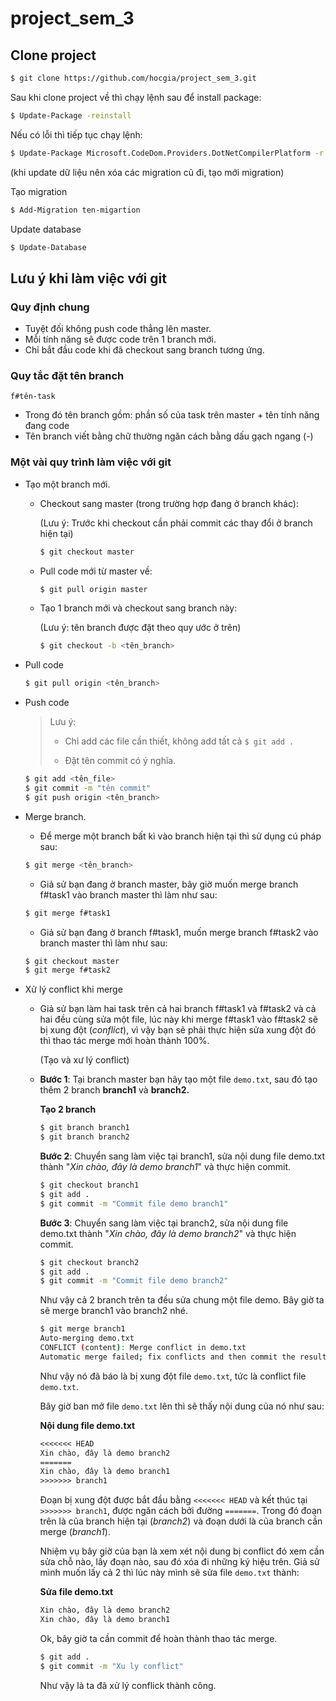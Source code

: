 # project_sem_3



## Clone project

```bash
$ git clone https://github.com/hocgia/project_sem_3.git
```

Sau khi clone project về thì chạy lệnh sau để install package:

```bash
$ Update-Package -reinstall
```

Nếu có lỗi thì tiếp tục chạy lệnh:

```bash
$ Update-Package Microsoft.CodeDom.Providers.DotNetCompilerPlatform -r
```

(khi update dữ liệu nên xóa các migration cũ đi, tạo mới migration)

Tạo migration

```bash
$ Add-Migration ten-migartion
```

Update database

```bash
$ Update-Database
```



## Lưu ý khi làm việc với git

### Quy định chung

- Tuyệt đối không push code thẳng lên master.
- Mỗi tính năng sẽ được code trên 1 branch mới.
- Chỉ bắt đầu code khi đã checkout sang branch tương ứng.

### Quy tắc đặt tên branch

```
f#tên-task
```

- Trong đó tên branch gồm: phần số của task trên master + tên tính năng đang code
- Tên branch viết bằng chữ thường ngăn cách bằng dấu gạch ngang (-)

### Một vài quy trình làm việc với git

- Tạo một branch mới.

  - Checkout sang master (trong trường hợp đang ở branch khác):

    (Lưu ý: Trước khi checkout cần phải commit các thay đổi ở branch hiện tại)

    ```bash
    $ git checkout master
    ```

  - Pull code mới từ master về:

    ```bash
    $ git pull origin master
    ```

  - Tạo 1 branch mới và checkout sang branch này:

    (Lưu ý: tên branch được đặt theo quy ước ở trên)

    ```bash
    $ git checkout -b <tên_branch>
    ```

- Pull code

  ```bash
  $ git pull origin <tên_branch>
  ```

- Push code

  > Lưu ý: 
  >
  > - Chỉ add các file cần thiết, không add tất cả ``$ git add .``
  >
  > - Đặt tên commit có ý nghĩa.

  ```bash
  $ git add <tên_file>
  $ git commit -m "tên commit"
  $ git push origin <tên_branch>
  ```

- Merge branch.

  - Để merge một branch bất kì vào branch hiện tại thì sử dụng cú pháp sau:

  ```bash
  $ git merge <tên_branch>
  ```

  - Giả sử bạn đang ở branch master, bây giờ muốn merge branch f#task1 vào branch master thì làm như sau:

  ```bash
  $ git merge f#task1
  ```

  - Giả sử bạn đang ở branch f#task1, muốn merge branch f#task2 vào branch master thì làm như sau:

  ```bash
  $ git checkout master
  $ git merge f#task2
  ```

- Xử lý conflict khi merge

  - Giả sử bạn làm hai task trên cả hai branch f#task1 và f#task2 và cả hai đều cùng sửa một file, lúc này khi merge f#task1 vào f#task2 sẽ bị xung đột (*conflict*), vì vậy bạn sẽ phải thực hiện sửa xung đột đó thì thao tác merge mới hoàn thành 100%.

    (Tạo và xư lý conflict)

  - **Bước 1**: Tại branch master bạn hãy tạo một file `demo.txt`, sau đó tạo thêm 2 branch **branch1** và **branch2.**

    **Tạo 2 branch**

    ```bash
    $ git branch branch1
    $ git branch branch2
    ```

    **Bước 2**: Chuyển sang làm việc tại branch1, sửa nội dung file demo.txt thành "*Xin chào, đây là demo branch1*" và thực hiện commit.

    ```bash
    $ git checkout branch1
    $ git add .
    $ git commit -m "Commit file demo branch1"
    ```

    **Bước 3**: Chuyển sang làm việc tại branch2, sửa nội dung file demo.txt thành "*Xin chào, đây là demo branch2*" và thực hiện commit.

    ```bash
    $ git checkout branch2
    $ git add .
    $ git commit -m "Commit file demo branch2"
    ```

    Như vậy cả 2 branch trên ta đều sửa chung một file demo. Bây giờ ta sẽ merge branch1 vào branch2 nhé.

    ```bash
    $ git merge branch1
    Auto-merging demo.txt
    CONFLICT (content): Merge conflict in demo.txt
    Automatic merge failed; fix conflicts and then commit the result.
    ```

    Như vậy nó đã báo là bị xung đột file `demo.txt`, tức là conflict file `demo.txt`. 

    Bây giờ ban mở file `demo.txt` lên thì sẽ thấy nội dung của nó như sau:

    **Nội dung file demo.txt**

    ```tex
    <<<<<<< HEAD
    Xin chào, đây là demo branch2
    =======
    Xin chào, đây là demo branch1
    >>>>>>> branch1
    ```

    Đoạn bị xung đột được bắt đầu bằng `<<<<<<< HEAD` và kết thúc tại `>>>>>>> branch1`, được ngăn cách bởi đường `=======`. Trong đó đoạn trên là của branch hiện tại (*branch2*) và đoạn dưới là của branch cần merge (*branch1*).

    Nhiệm vụ bây giờ của bạn là xem xét nội dung bị conflict đó xem cần sửa chỗ nào, lấy đoạn nào, sau đó xóa đi những ký hiệu trên. Giả sử mình muốn lấy cả 2 thì lúc này mình sẽ sửa file `demo.txt` thành:

    **Sửa file demo.txt**

    ```tex
    Xin chào, đây là demo branch2
    Xin chào, đây là demo branch1
    ```

    Ok, bây giờ ta cần commit để hoàn thành thao tác merge.

    ```bash
    $ git add .
    $ git commit -m "Xu ly conflict"
    ```

    Như vậy là ta đã xử lý conflick thành công.


